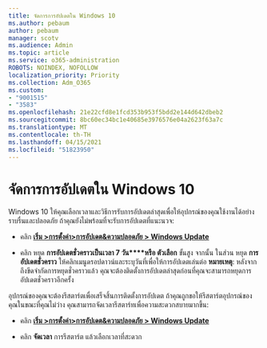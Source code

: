 ```yaml
---
title: จัดการการอัปเดตใน Windows 10
ms.author: pebaum
author: pebaum
manager: scotv
ms.audience: Admin
ms.topic: article
ms.service: o365-administration
ROBOTS: NOINDEX, NOFOLLOW
localization_priority: Priority
ms.collection: Adm_O365
ms.custom:
- "9001515"
- "3583"
ms.openlocfilehash: 21e22cfd8e1fcd353b953f5bdd2e144d642dbeb2
ms.sourcegitcommit: 8bc60ec34bc1e40685e3976576e04a2623f63a7c
ms.translationtype: MT
ms.contentlocale: th-TH
ms.lasthandoff: 04/15/2021
ms.locfileid: "51823950"
---
```

# <a name="manage-updates-in-windows-10"></a>จัดการการอัปเดตใน Windows 10

Windows 10 ให้คุณเลือกเวลาและวิธีการรับการอัปเดตล่าสุดเพื่อให้อุปกรณ์ของคุณใช้งานได้อย่างราบรื่นและปลอดภัย ถ้าคุณยังไม่พร้อมที่จะรับการอัปเดตที่แนะนวจ:

- คลิก **[เริ่ม >การตั้งค่า>การอัปเดต&ความปลอดภัย > Windows Update](ms-settings:windowsupdate)**

- คลิก หยุด **การอัปเดตชั่วคราวเป็นเวลา 7 วัน****หรือ ตัวเลือก** ขั้นสูง จากนั้น ในส่วน หยุด **การอัปเดตชั่วคราว** ให้คลิกเมนูดรอปดาวน์และระบุวันที่เพื่อให้การอัปเดตเล่นต่อ **หมายเหตุ**: หลังจากถึงขีดจํากัดการหยุดชั่วคราวแล้ว คุณจะต้องติดตั้งการอัปเดตล่าสุดก่อนที่คุณจะสามารถหยุดการอัปเดตชั่วคราวอีกครั้ง

อุปกรณ์ของคุณจะต้องรีสตาร์ตเพื่อเสร็จสิ้นการติดตั้งการอัปเดต ถ้าคุณถูกขอให้รีสตาร์ตอุปกรณ์ของคุณในขณะที่คุณไม่ว่าง คุณสามารถจัดเวลารีสตาร์ทเพื่อความสะดวกสบายมากขึ้น:

- คลิก **[เริ่ม >การตั้งค่า>การอัปเดต&ความปลอดภัย > Windows Update](ms-settings:windowsupdate)**

- คลิก **จัดเวลา** การรีสตาร์ต แล้วเลือกเวลาที่สะดวก
